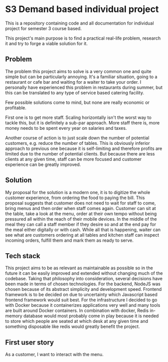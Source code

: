# S3 Demand based individual project 

This is a repository containing code and all documentation for individual project for semester 3 course based.

This project's main purpose is to find a practical real-life problem, research it and try to forge a viable solution for it.

## Problem

The problem this project aims to solve  is a very common one and quite simple but can be particularly annoying. It's a familiar situation, going to a restaurant or cafe bar and waiting for a waiter to take your order. I personally have experienced this problem in restaurants during summer, but this can be translated to any type of service based catering facility.

Few possible solutions come to mind, but none are really economic or profitable.

First one is to get more staff. Scaling horizontally isn't the worst way to tackle this, but it is definitely a sub-par approach. More staff there is, more money needs to be spent every year on salaries and taxes.

Another course of action is to just scale down the number of potential customers, e.g. reduce the number of tables. This is obviously inferior approach to previous one because it is self-limiting and therefore profits are limited due to the number of potential clients. But because there are less clients at any given time, staff can be more focused and customer experience can be greatly improved.


## Solution

My proposal for the solution is a modern one, it is to digitize the whole customer experience, from ordering the food to paying the bill. This proposal suggests that customer does not need to wait for staff to come, bring menus and then order when staff comes again. Customer can sit at the table, take a look at the menu, order at their own tempo without being pressured all within the reach of their mobile devices. In the middle of the meal they can call a staff member if they desire so and at the end pay for the meal either digitally or with cash. While all that is happening, waiter can see what are customers ordering at all tables and kitchen staff can inspect incoming orders, fulfill them and mark them as ready to serve.

## Tech stack

This project aims to be as relevant as maintainable as possible so in the future it can be easily improved and extended without changing much of the codebase. Taking that philosophy into consideration, several decisions have been made in terms of chosen technologies. For the backend, NodeJS was chosen because of its abstract simplicity and development speed. Frontend framework is to be decided on due to uncertainty which Javascript based frontend framework would suit best. For the infrastructure I decided to go with Docker because it containerizes applications very well and many tools are built around Docker containers. In combination with docker, Redis in-memory database would most probably come in play because it is needed to store which people are seated at which desk at any given time and something disposable like redis would greatly benefit the project.

## First user story

As a customer, I want to interact with the menu.
